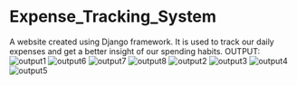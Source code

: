 # Expense_Tracking_System
A website created using Django framework.
It is used to track our daily expenses and get a better insight of our spending habits.
OUTPUT:
![output1](https://user-images.githubusercontent.com/68295389/125159172-6ec86100-e193-11eb-9c7d-9218f5055aaa.PNG)
![output6](https://user-images.githubusercontent.com/68295389/125159177-77209c00-e193-11eb-9e13-dd405e8a2a8c.PNG)
![output7](https://user-images.githubusercontent.com/68295389/125159178-7851c900-e193-11eb-8e89-c2a3b7007511.PNG)
![output8](https://user-images.githubusercontent.com/68295389/125159179-78ea5f80-e193-11eb-9ae5-e4749d41f92f.PNG)
![output2](https://user-images.githubusercontent.com/68295389/125159180-7982f600-e193-11eb-9f75-afc296ffb504.PNG)
![output3](https://user-images.githubusercontent.com/68295389/125159181-7a1b8c80-e193-11eb-8c13-27ba71c92552.PNG)
![output4](https://user-images.githubusercontent.com/68295389/125159183-7ab42300-e193-11eb-8054-b67e2c9eba6a.PNG)
![output5](https://user-images.githubusercontent.com/68295389/125159184-7ab42300-e193-11eb-90c7-878ffa3d3114.PNG)
